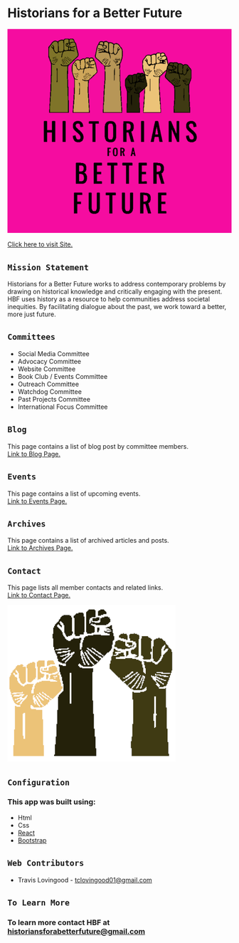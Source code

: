 
# Historians for a Better Future
![HBF Logo](/public/pics/Logo-Pink.PNG)

[Click here to visit Site.](https://travislovingood.github.io/Historians-For-a-Better-Future/)

## `Mission Statement`

Historians for a Better Future works to 
address contemporary problems by drawing on historical knowledge and critically engaging with the present. HBF uses history as a resource to help communities address societal inequities. By facilitating dialogue about the past, we work toward a better, more just future.
## `Committees`
* Social Media Committee
* Advocacy Committee
* Website Committee
* Book Club / Events Committee
* Outreach Committee
* Watchdog Committee
* Past Projects Committee
* International Focus Committee

## `Blog`
This page contains a list of blog post by committee members.<br />
[Link to Blog Page.](https://travislovingood.github.io/Historians-For-a-Better-Future/#/blog)


## `Events`
This page contains a list of upcoming events.<br />
[Link to Events Page.](https://travislovingood.github.io/Historians-For-a-Better-Future/#/events)

## `Archives`
This page contains a list of archived articles and posts.<br />
[Link to Archives Page.](https://travislovingood.github.io/Historians-For-a-Better-Future/#/Archives)

## `Contact`
This page lists all member contacts and related links.<br />
[Link to Contact Page.](https://travislovingood.github.io/Historians-For-a-Better-Future/#/contact)

![HBF Logo](/public/pics/3Fists-White.PNG)

## `Configuration`
### This app was built using:
* Html
* Css
* [React](https://github.com/facebook/create-react-app)
* [Bootstrap](https://react-bootstrap.github.io/)

## `Web Contributors`

* Travis Lovingood - tclovingood01@gmail.com

## `To Learn More`
### To learn more contact HBF at historiansforabetterfuture@gmail.com
